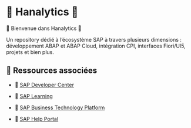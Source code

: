 # 🌸 Hanalytics 🌸

🌺 Bienvenue dans Hanalytics 🌺

Un repository dédié à l’écosystème SAP à travers plusieurs dimensions : développement ABAP et ABAP Cloud, intégration CPI, interfaces Fiori/UI5, projets et bien plus.

## 🌸 Ressources associées

- 💮 [SAP Developer Center](https://developers.sap.com/)

- 💮 [SAP Learning](https://learning.sap.com/)

- 💮 [SAP Business Technology Platform](https://www.sap.com/products/technology-platform.html)

- 💮 [SAP Help Portal](https://help.sap.com/docs/)
